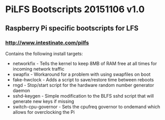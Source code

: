 # PiLFS Bootscripts 20151106 v1.0
## Raspberry Pi specific bootscripts for LFS
### http://www.intestinate.com/pilfs

Contains the following install targets:
* networkfix          - Tells the kernel to keep 8MB of RAM free at all times for incoming network traffic
* swapfix             - Workaround for a problem with using swapfiles on boot
* fake-hwclock        - Adds a script to save/restore time between reboots
* rngd                - Stop/start script for the hardware random number generator daemon
* sshd-keygen         - Simple modification to the BLFS sshd script that will generate new keys if missing
* switch-cpu-governor - Sets the cpufreq governor to ondemand which allows for overclocking the Pi
